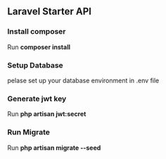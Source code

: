 ## Laravel Starter API

### Install composer
Run **composer install**

### Setup Database
pelase set up your database environment in .env file

### Generate jwt key
Run **php artisan jwt:secret**

### Run Migrate
Run **php artisan migrate --seed**
